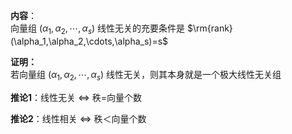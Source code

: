 **内容**：    
向量组 $(\alpha_1,\alpha_2,\cdots,\alpha_s)$ 线性无关的充要条件是 $\rm{rank}(\alpha_1,\alpha_2,\cdots,\alpha_s)=s$     
    
**证明：**    
若向量组 $(\alpha_1,\alpha_2,\cdots,\alpha_s)$ 线性无关，则其本身就是一个极大线性无关组    
    
**推论1**：线性无关 $\Leftrightarrow$ 秩=向量个数    
    
**推论2**：线性相关 $\Leftrightarrow$ 秩＜向量个数    
